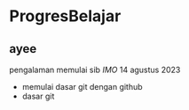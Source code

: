 # ProgresBelajar
ayee
--
pengalaman memulai sib
*IMO*
14 agustus 2023
- memulai dasar git dengan github
- dasar git
